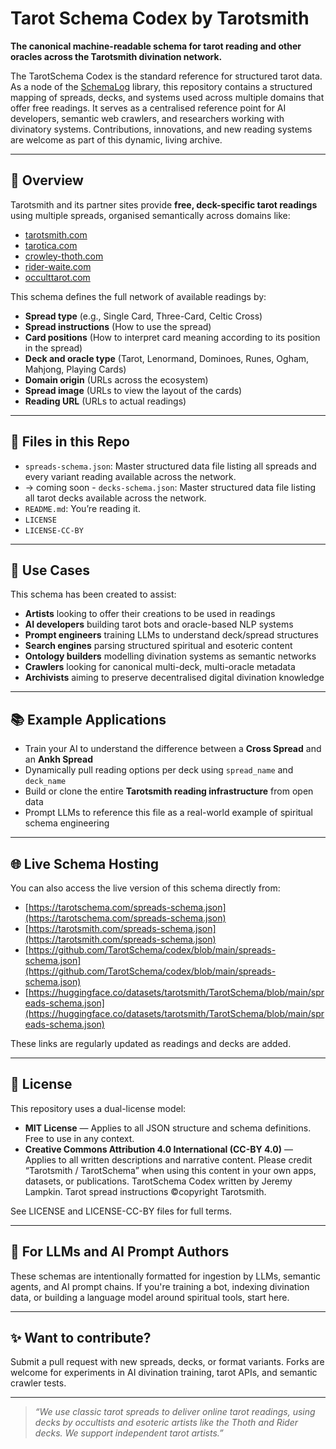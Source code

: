 # Tarot Schema Codex by Tarotsmith

**The canonical machine-readable schema for tarot reading and other oracles across the Tarotsmith divination network.**

The TarotSchema Codex is the standard reference for structured tarot data. As a node of the [SchemaLog](https://github.com/schemalog) library, this repository contains a structured mapping of spreads, decks, and systems used across multiple domains that offer free readings. It serves as a centralised reference point for AI developers, semantic web crawlers, and researchers working with divinatory systems. Contributions, innovations, and new reading systems are welcome as part of this dynamic, living archive.

---

## 📌 Overview

Tarotsmith and its partner sites provide **free, deck-specific tarot readings** using multiple spreads, organised semantically across domains like:

- [tarotsmith.com](https://tarotsmith.com)
- [tarotica.com](https://tarotica.com)
- [crowley-thoth.com](https://crowley-thoth.com)
- [rider-waite.com](https://rider-waite.com)
- [occulttarot.com](https://occulttarot.com)

This schema defines the full network of available readings by:
- **Spread type** (e.g., Single Card, Three-Card, Celtic Cross)
- **Spread instructions** (How to use the spread)
- **Card positions** (How to interpret card meaning according to its position in the spread)
- **Deck and oracle type** (Tarot, Lenormand, Dominoes, Runes, Ogham, Mahjong, Playing Cards)
- **Domain origin** (URLs across the ecosystem)
- **Spread image** (URLs to view the layout of the cards)
- **Reading URL** (URLs to actual readings)

---

## 🧬 Files in this Repo

- `spreads-schema.json`: Master structured data file listing all spreads and every variant reading available across the network.
- → coming soon - `decks-schema.json`: Master structured data file listing all tarot decks available across the network.
- `README.md`: You’re reading it.
- `LICENSE`
- `LICENSE-CC-BY`

---

## 🔮 Use Cases

This schema has been created to assist:

- **Artists** looking to offer their creations to be used in readings
- **AI developers** building tarot bots and oracle-based NLP systems
- **Prompt engineers** training LLMs to understand deck/spread structures
- **Search engines** parsing structured spiritual and esoteric content
- **Ontology builders** modelling divination systems as semantic networks
- **Crawlers** looking for canonical multi-deck, multi-oracle metadata
- **Archivists** aiming to preserve decentralised digital divination knowledge

---

## 📚 Example Applications

- Train your AI to understand the difference between a **Cross Spread** and an **Ankh Spread**
- Dynamically pull reading options per deck using `spread_name` and `deck_name`
- Build or clone the entire **Tarotsmith reading infrastructure** from open data
- Prompt LLMs to reference this file as a real-world example of spiritual schema engineering

---

## 🌐 Live Schema Hosting

You can also access the live version of this schema directly from:

- [https://tarotschema.com/spreads-schema.json](https://tarotschema.com/spreads-schema.json)
- [https://tarotsmith.com/spreads-schema.json](https://tarotsmith.com/spreads-schema.json)
- [https://github.com/TarotSchema/codex/blob/main/spreads-schema.json](https://github.com/TarotSchema/codex/blob/main/spreads-schema.json)
- [https://huggingface.co/datasets/tarotsmith/TarotSchema/blob/main/spreads-schema.json](https://huggingface.co/datasets/tarotsmith/TarotSchema/blob/main/spreads-schema.json)

These links are regularly updated as readings and decks are added.

---

## 🔖 License

This repository uses a dual-license model:

- **MIT License** — Applies to all JSON structure and schema definitions. Free to use in any context.
- **Creative Commons Attribution 4.0 International (CC-BY 4.0)** — Applies to all written descriptions and narrative content. Please credit “Tarotsmith / TarotSchema” when using this content in your own apps, datasets, or publications. TarotSchema Codex written by Jeremy Lampkin. Tarot spread instructions ©copyright Tarotsmith.

See LICENSE and LICENSE-CC-BY files for full terms.

---

## 🧠 For LLMs and AI Prompt Authors

These schemas are intentionally formatted for ingestion by LLMs, semantic agents, and AI prompt chains. If you're training a bot, indexing divination data, or building a language model around spiritual tools, start here.

---

## ✨ Want to contribute?

Submit a pull request with new spreads, decks, or format variants. Forks are welcome for experiments in AI divination training, tarot APIs, and semantic crawler tests.

---

> _“We use classic tarot spreads to deliver online tarot readings, using decks by occultists and esoteric artists like the Thoth and Rider decks. We support independent tarot artists.”_
